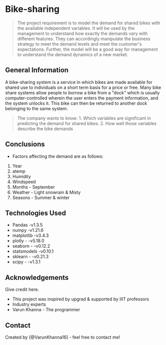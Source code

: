 # Bike-sharing
> The project requirement is to model the demand for shared bikes with the available independent variables. It will be used by the management to understand how exactly the demands vary with different features. They can accordingly manipulate the business strategy to meet the demand levels and meet the customer's expectations. Further, the model will be a good way for management to understand the demand dynamics of a new market.


## General Information
A bike-sharing system is a service in which bikes are made available for shared use to individuals on a short term basis for a price or free. Many bike share systems allow people to borrow a bike from a "dock" which is usually computer-controlled wherein the user enters the payment information, and the system unlocks it. This bike can then be returned to another dock belonging to the same system.

>The company wants to know:
	1. Which variables are significant in predicting the demand for shared bikes.
	2. How well those variables describe the bike demands

## Conclusions
- Factors affecting the demand are as follows:
1. Year
2. atemp
3. Humidity
4. Windspeed
5. Months -  September
6. Weather - Light snowrain & Misty
7. Seasons - Summer & winter


## Technologies Used
- Pandas       -v1.3.5 
- numpy        -v1.21.6
- matplotlib   -v3.4.3
- plotly -     -v5.18.0
- seaborn -    -v0.12.2
- statsmodels  -v0.10.1
- sklearn -    -v0.21.3
- scipy -      -v1.3.1

## Acknowledgements
Give credit here.
- This project was inspired by upgrad & supported by IIIT professors
- Industry experts
- Varun Khanna - The programmer  


## Contact
Created by [@VarunKhanna16] - feel free to contact me!

